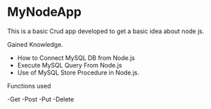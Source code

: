 # MyNodeApp

This is a basic Crud app developed to get a basic idea about node js.

Gained Knowledge.
- How to Connect MySQL DB from Node.js
- Execute MySQL Query From Node.js
- Use of MySQL Store Procedure in Node.js.

Functions used

-Get
-Post
-Put
-Delete


